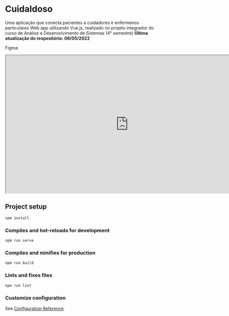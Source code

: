 # CuidaIdoso

Uma aplicação que conecta pacientes a cuidadores e enfermeiros particulares
Web app utilizando Vue.js, realizado no projeto integrador do curso de Análise e Desenvolvimento de Sistemas (4° semestre)
**Última atualização do respositório: 06/05/2022**

Figma: 
[](https://www.figma.com/community/file/1104383146968974844?preview=fullscreen)

<div>
  <iframe  height="450"
  width="800" src="https://www.figma.com/embed?embed_host=astra&url=\https://www.figma.com/community/file/1104383146968974844" allowfullscreen>
</iframe>
</div>


## Project setup
```
npm install
```

### Compiles and hot-reloads for development
```
npm run serve
```

### Compiles and minifies for production
```
npm run build
```

### Lints and fixes files
```
npm run lint
```

### Customize configuration
See [Configuration Reference](https://cli.vuejs.org/config/).
